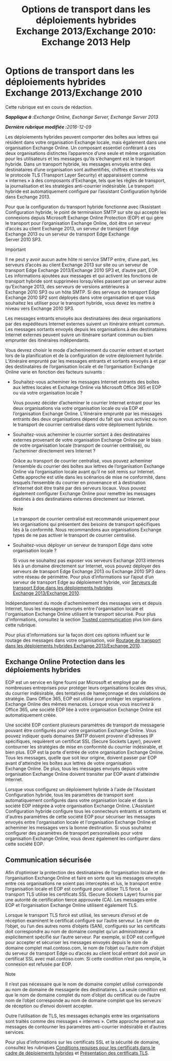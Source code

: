﻿---
title: 'Options de transport dans les déploiements hybrides Exchange 2013/Exchange 2010: Exchange 2013 Help'
TOCTitle: Options de transport dans les déploiements hybrides Exchange 2013/Exchange 2010
ms:assetid: 57f93b81-d153-4f0d-81f6-085130319803
ms:mtpsurl: https://technet.microsoft.com/fr-fr/library/Dn393960(v=EXCHG.150)
ms:contentKeyID: 59634358
ms.date: 01/10/2018
mtps_version: v=EXCHG.150
ms.translationtype: HT
---

# Options de transport dans les déploiements hybrides Exchange 2013/Exchange 2010

Cette rubrique est en cours de rédaction.  

_<strong>Sapplique à :</strong>Exchange Online, Exchange Server, Exchange Server 2013_

_<strong>Dernière rubrique modifiée :</strong>2016-12-09_

Les déploiements hybrides peuvent comporter des boîtes aux lettres qui résident dans votre organisation Exchange locale, mais également dans une organisation Exchange Online. Un composant essentiel conférant à ces deux organisations distinctes l’apparence d’une seule et même organisation pour les utilisateurs et les messages qu’ils s’échangent est le transport hybride. Dans un transport hybride, les messages envoyés entre des destinataires d’une organisation sont authentifiés, chiffrés et transférés via le protocole TLS (Transport Layer Security) et apparaissent comme « internes » à des composants d’Exchange, tels que les règles de transport, la journalisation et les stratégies anti-courrier indésirable. Le transport hybride est automatiquement configuré par l’assistant Configuration hybride dans Exchange 2013.

Pour que la configuration du transport hybride fonctionne avec l’Assistant Configuration hybride, le point de terminaison SMTP sur site qui accepte les connexions depuis Microsoft Exchange Online Protection (EOP) et qui gère le transport pour l’organisation Exchange Online, doit être un serveur d’accès au client Exchange 2013, un serveur de transport Edge Exchange 2013 ou un serveur de transport Edge Exchange Server 2010 SP3.

> [!IMPORTANT]
> Il ne peut y avoir aucun autre hôte ni service SMTP entre, d’une part, les serveurs d’accès au client Exchange 2013 sur site ou un serveur de transport Edge Exchange 2013/Exchange 2010 SP3 et, d’autre part, EOP. Les informations ajoutées aux messages et qui activent les fonctions de transport hybride sont supprimées lorsqu’elles passent par un serveur autre qu’Exchange 2013, des serveurs de versions antérieures à Exchange 2010 SP3 ou un hôte SMTP. Si des serveurs de transport Edge Exchange 2010 SP2 sont déployés dans votre organisation et que vous souhaitez les utiliser pour le transport hybride, vous devez les mettre à niveau vers Exchange 2010 SP3.


Les messages entrants envoyés aux destinataires des deux organisations par des expéditeurs Internet externes suivent un itinéraire entrant commun. Les messages sortants envoyés depuis les organisations à des destinataires Internet externes peuvent suivre un itinéraire sortant commun ou bien emprunter des itinéraires indépendants.

Vous devrez choisir le mode d’acheminement du courrier entrant et sortant lors de la planification et de la configuration de votre déploiement hybride. L’itinéraire emprunté par les messages entrants et sortants envoyés à et par des destinataires de l’organisation locale et de l’organisation Exchange Online varie en fonction des facteurs suivants :

  - Souhaitez-vous acheminer les messages Internet entrants des boîtes aux lettres locales et Exchange Online via Microsoft Office 365 et EOP ou via votre organisation locale ?
    
    Vous pouvez décider d’acheminer le courrier Internet entrant pour les deux organisations via votre organisation locale ou via EOP et l’organisation Exchange Online. L’itinéraire emprunté par les messages entrants des deux organisations dépend du fait que vous activiez ou non le transport de courrier centralisé dans votre déploiement hybride.

  - Souhaitez-vous acheminer le courrier sortant à des destinataires externes provenant de votre organisation Exchange Online par le biais de votre organisation locale (transport de courrier centralisé), ou l’acheminer directement vers Internet ?
    
    Grâce au transport de courrier centralisé, vous pouvez acheminer l’ensemble du courrier des boîtes aux lettres de l’organisation Exchange Online via l’organisation locale avant qu’il ne soit remis sur Internet. Cette approche est utile dans les scénarios de mise ne conformité, dans lesquels l’ensemble du courrier en provenance et à destination d’Internet doit être traité par des serveurs locaux. Vous pouvez également configurer Exchange Online pour remettre les messages destinés à des destinataires externes directement sur Internet.
    
    > [!NOTE]
    > Le transport de courrier centralisé est recommandé uniquement pour les organisations qui présentent des besoins de transport spécifiques liés à la conformité. Nous recommandons aux organisations Exchange types de ne pas activer le transport de courrier centralisé.


  - Souhaitez-vous déployer un serveur de transport Edge dans votre organisation locale ?
    
    Si vous ne souhaitez pas exposer vos serveurs Exchange 2013 internes liés à un domaine directement sur Internet, vous pouvez déployer des serveurs de transport Edge Exchange 2013 ou Exchange 2010 SP3 dans votre réseau de périmètre. Pour plus d’informations sur l’ajout d’un serveur de transport Edge au déploiement hybride, voir [Serveurs de transport Edge dans les déploiements hybrides Exchange 2013/Exchange 2010](edge-transport-servers-in-exchange-2013-exchange-2010-hybrid-deployments-exchange-2013-help.md).

Indépendamment du mode d'acheminement des messages vers et depuis Internet, tous les messages envoyés entre l'organisation locale et l'organisation Exchange Online utilisent le transport sécurisé. Pour plus d'informations, consultez la section [Trusted communication](transport-options-in-exchange-hybrid-deployments-exchange-2013-help.md) plus loin dans cette rubrique.

Pour plus d’informations sur la façon dont ces options influent sur le routage des messages dans votre organisation, voir [Routage de transport dans les déploiements hybrides Exchange 2013/Exchange 2010](transport-routing-in-exchange-2013-exchange-2010-hybrid-deployments-exchange-2013-help.md).

## Exchange Online Protection dans les déploiements hybrides

EOP est un service en ligne fourni par Microsoft et employé par de nombreuses entreprises pour protéger leurs organisations locales des virus, du courrier indésirable, des tentatives de hameçonnage et des violations de stratégie. Dans Office 365, EOP est utilisé pour protéger les organisations Exchange Online des mêmes menaces. Lorsque vous vous inscrivez à Office 365, une société EOP liée à votre organisation Exchange Online est automatiquement créée.

Une société EOP contient plusieurs paramètres de transport de messagerie pouvant être configurés pour votre organisation Exchange Online. Vous pouvez indiquer quels domaines SMTP doivent provenir d'adresses IP spécifiques, requièrent un certificat SSL (Secure Sockets Layer), peuvent contourner les stratégies de mise en conformité du courrier indésirable, et bien plus. EOP est la porte d'entrée de votre organisation Exchange Online. Tous les messages, quelle que soit leur origine, doivent passer par EOP avant d'atteindre les boîtes aux lettres de votre organisation Exchange Online. De plus, tous les messages envoyés depuis votre organisation Exchange Online doivent transiter par EOP avant d'atteindre Internet.

Lorsque vous configurez un déploiement hybride à l'aide de l'Assistant Configuration hybride, tous les paramètres de transport sont automatiquement configurés dans votre organisation locale et dans la société EOP intégrée à votre organisation Exchange Online. L'Assistant Configuration hybride configure tous les connecteurs entrants et sortants et d'autres paramètres de cette société EOP pour sécuriser les messages envoyés entre l'organisation locale et l'organisation Exchange Online et acheminer les messages vers la bonne destination. Si vous souhaitez configurer des paramètres de transport personnalisés pour votre organisation Exchange Online, vous devez également les configurer dans cette société EOP.

## Communication sécurisée

Afin d’optimiser la protection des destinataires de l’organisation locale et de l’organisation Exchange Online et faire en sorte que les messages envoyés entre ces organisations ne soient pas interceptés et lus, le transport entre l’organisation locale et EOP est configuré pour utiliser TLS forcé. Le transport TLS utilise les certificats SSL (Secure Sockets Layer) fournis par une autorité de certification tierce approuvée (CA). Les messages entre EOP et l’organisation Exchange Online utilisent également TLS.

Lorsque le transport TLS forcé est utilisé, les serveurs d’envoi et de réception examinent le certificat configuré sur l’autre serveur. Le nom de l’objet, ou l’un des autres noms d’objets (SAN), configurés sur les certificats doit correspondre au nom de domaine complet qu’un administrateur a explicitement spécifié sur l’autre serveur. Par exemple, si EOP est configuré pour accepter et sécuriser les messages envoyés depuis le nom de domaine complet mail.contoso.com, le nom de l’objet ou l’autre nom d’objet du serveur de transport Edge ou d’accès au client local entrant doit avoir un certificat SSL avec mail.contoso.com. Si cette condition n’est pas remplie, la connexion est refusée par EOP.

> [!NOTE]
> Il n’est pas nécessaire que le nom de domaine complet utilisé corresponde au nom de domaine de messagerie des destinataires. La seule condition est que le nom de domaine complet du nom d’objet du certificat ou de l’autre nom de l’objet corresponde au nom de domaine complet que les serveurs de réception ou d’envoi doivent accepter.


Outre l’utilisation de TLS, les messages échangés entre les organisations sont traités comme des messages « internes ». Cette approche permet aux messages de contourner les paramètres anti-courrier indésirable et d’autres services.

Pour plus d’informations sur les certificats SSL et la sécurité de domaine, consultez les rubriques [Conditions requises pour les certificats dans le cadre de déploiements hybrides](certificate-requirements-for-hybrid-deployments-exchange-2013-help.md) et [Présentation des certificats TLS](http://go.microsoft.com/fwlink/p/?linkid=187237).

